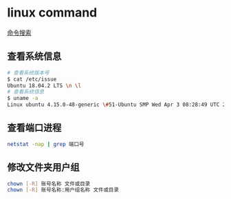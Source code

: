 # linux command

[命令搜索](https://wangchujiang.com/linux-command/)

## 查看系统信息

```sh
# 查看系统版本号
$ cat /etc/issue
Ubuntu 18.04.2 LTS \n \l
# 查看系统信息
$ uname -a
Linux ubuntu 4.15.0-48-generic \#51-Ubuntu SMP Wed Apr 3 08:28:49 UTC 2019 x86_64 x86_64 x86_64 GNU/Linux
```

## 查看端口进程

```sh
netstat -nap | grep 端口号
```

## 修改文件夹用户组

```sh
chown [-R] 账号名称 文件或目录
chown [-R] 账号名称:用户组名称 文件或目录
```
